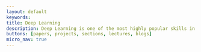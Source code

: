 ```yaml
---
layout: default
keywords:
title: Deep Learning
description: Deep Learning is one of the most highly popular skills in AI. We will learn the foundations of Deep Learning, understand how to build neural networks, and learn how to lead successful machine learning projects. We will learn about Convolutional networks, RNNs, LSTM, Adam, Dropout, BatchNorm, Xavier/He initialization, and more.
buttons: [papers, projects, sections, lectures, blogs]
micro_nav: true
---
```


